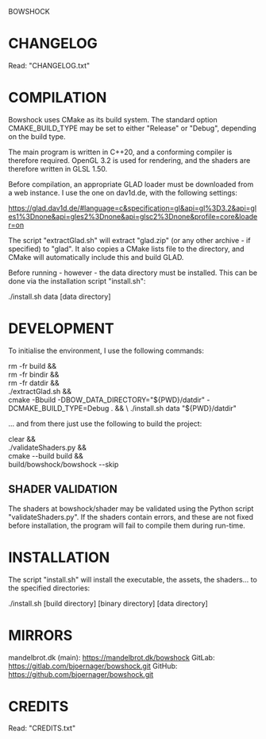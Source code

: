 BOWSHOCK

# CHANGELOG

Read: "CHANGELOG.txt"

# COMPILATION

Bowshock uses CMake as its build system. The standard option CMAKE_BUILD_TYPE
may be set to either "Release" or "Debug", depending on the build type.

The main program is written in C++20, and a conforming compiler is therefore
required. OpenGL 3.2 is used for rendering, and the shaders are therefore
written in GLSL 1.50.

Before compilation, an appropriate GLAD loader must be downloaded from a web
instance. I use the one on dav1d.de, with the following settings:

<https://glad.dav1d.de/#language=c&specification=gl&api=gl%3D3.2&api=gles1%3Dnone&api=gles2%3Dnone&api=glsc2%3Dnone&profile=core&loader=on>

The script "extractGlad.sh" will extract "glad.zip" (or any other archive - if
specified) to "glad". It also copies a CMake lists file to the directory, and
CMake will automatically include this and build GLAD.

Before running - however - the data directory must be installed. This can be
done via the installation script "install.sh":

./install.sh data [data directory]

# DEVELOPMENT

To initialise the environment, I use the following commands:

rm -fr build && \
rm -fr bindir && \
rm -fr datdir && \
./extractGlad.sh && \
cmake -Bbuild -DBOW_DATA_DIRECTORY="${PWD}/datdir" -DCMAKE_BUILD_TYPE=Debug . && \
./install.sh data "${PWD}/datdir"

... and from there just use the following to build the project:

clear && \
./validateShaders.py && \
cmake --build build && \
build/bowshock/bowshock --skip

## SHADER VALIDATION

The shaders at bowshock/shader may be validated using the Python script
"validateShaders.py". If the shaders contain errors, and these are not fixed
before installation, the program will fail to compile them during run-time.

# INSTALLATION

The script "install.sh" will install the executable, the assets, the shaders...
to the specified directories:

./install.sh [build directory] [binary directory] [data directory]

# MIRRORS

mandelbrot.dk (main): <https://mandelbrot.dk/bowshock>
GitLab:               <https://gitlab.com/bjoernager/bowshock.git>
GitHub:               <https://github.com/bjoernager/bowshock.git>


# CREDITS

Read: "CREDITS.txt"
